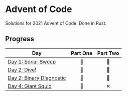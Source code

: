 # Advent of Code

Solutions for 2021 Advent of Code. Done in Rust.

## Progress
| Day  | Part One | Part Two | 
|---|:---:|:---:|
| [Day 1: Sonar Sweep](https://adventofcode.com/2021/day/1)| 🌟 | 🌟 |
| [Day 2: Dive!](https://adventofcode.com/2021/day/2)| 🌟 | 🌟 |
| [Day 2: Binary DIagnostic](https://adventofcode.com/2021/day/3)| 🌟 | 🌟 |
| [Day 4: Giant Squid](https://adventofcode.com/2021/day/4)| 🌟 | ✕ |
